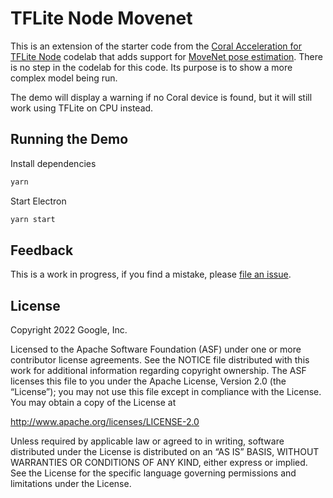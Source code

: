# TFLite Node Movenet

This is an extension of the starter code from the [Coral Acceleration for TFLite Node][codelab] codelab that adds support for [MoveNet pose estimation](https://coral.ai/models/pose-estimation/). There is no step in the codelab for this code. Its purpose is to show a more complex model being run.

The demo will display a warning if no Coral device is found, but it will still work using TFLite on CPU instead.

## Running the Demo

Install dependencies
```sh
yarn
```

Start Electron
```sh
yarn start
```

## Feedback

This is a work in progress, if you find a mistake, please [file an issue][git-issue].


## License

Copyright 2022 Google, Inc.

Licensed to the Apache Software Foundation (ASF) under one or more contributor
license agreements. See the NOTICE file distributed with this work for
additional information regarding copyright ownership. The ASF licenses this
file to you under the Apache License, Version 2.0 (the “License”); you may not
use this file except in compliance with the License. You may obtain a copy of
the License at

http://www.apache.org/licenses/LICENSE-2.0

Unless required by applicable law or agreed to in writing, software distributed
under the License is distributed on an “AS IS” BASIS, WITHOUT WARRANTIES OR
CONDITIONS OF ANY KIND, either express or implied. See the License for the
specific language governing permissions and limitations under the License.


[codelab]: https://codelabs.developers.google.com/tensorflowjs-coral-tflite-node
[git-issue]: https://github.com/tensorflow/sig-tfjs/issues/new
